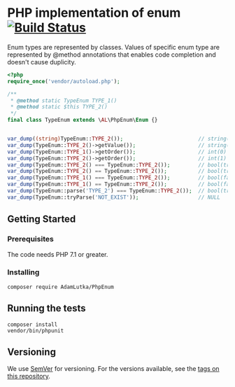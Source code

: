 # PHP implementation of enum [![Build Status](https://travis-ci.org/AdamLutka/PhpEnum.svg?branch=master)](https://travis-ci.org/AdamLutka/PhpEnum)

Enum types are represented by classes. Values of specific enum type are represented by @method annotations
that enables code completion and doesn't cause duplicity.

```php
<?php
require_once('vendor/autoload.php');

/**
 * @method static TypeEnum TYPE_1()
 * @method static $this TYPE_2()
 */
final class TypeEnum extends \AL\PhpEnum\Enum {}


var_dump((string)TypeEnum::TYPE_2());                        // string(6) "TYPE_2"
var_dump(TypeEnum::TYPE_2()->getValue());                    // string(6) "TYPE_2"
var_dump(TypeEnum::TYPE_1()->getOrder());                    // int(0)
var_dump(TypeEnum::TYPE_2()->getOrder());                    // int(1)
var_dump(TypeEnum::TYPE_2() === TypeEnum::TYPE_2());         // bool(true)
var_dump(TypeEnum::TYPE_2() == TypeEnum::TYPE_2());          // bool(true)
var_dump(TypeEnum::TYPE_1() === TypeEnum::TYPE_2());         // bool(false)
var_dump(TypeEnum::TYPE_1() == TypeEnum::TYPE_2());          // bool(false)
var_dump(TypeEnum::parse('TYPE_2') === TypeEnum::TYPE_2());  // bool(true)
var_dump(TypeEnum::tryParse('NOT_EXIST'));                   // NULL
```

## Getting Started

### Prerequisites

The code needs PHP 7.1 or greater.

### Installing

```
composer require AdamLutka/PhpEnum
```

## Running the tests

```
composer install
vendor/bin/phpunit
```

## Versioning

We use [SemVer](http://semver.org/) for versioning. For the versions available, see the [tags on this repository](https://github.com/AdamLutka/PhpEnum/tags).
